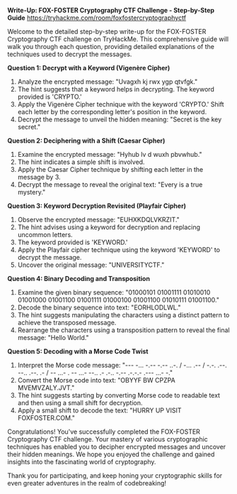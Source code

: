 **Write-Up: FOX-FOSTER Cryptography CTF Challenge - Step-by-Step Guide**
https://tryhackme.com/room/foxfostercryptographyctf

Welcome to the detailed step-by-step write-up for the FOX-FOSTER Cryptography CTF challenge on TryHackMe. This comprehensive guide will walk you through each question, providing detailed explanations of the techniques used to decrypt the messages.

**Question 1: Decrypt with a Keyword (Vigenère Cipher)**

1. Analyze the encrypted message: "Uvagxh kj rwx ygp qtvfgk."
2. The hint suggests that a keyword helps in decrypting. The keyword provided is 'CRYPTO.'
3. Apply the Vigenère Cipher technique with the keyword 'CRYPTO.' Shift each letter by the corresponding letter's position in the keyword.
4. Decrypt the message to unveil the hidden meaning: "Secret is the key secret."

**Question 2: Deciphering with a Shift (Caesar Cipher)**

1. Examine the encrypted message: "Hyhub lv d wuxh pbvwhub."
2. The hint indicates a simple shift is involved.
3. Apply the Caesar Cipher technique by shifting each letter in the message by 3.
4. Decrypt the message to reveal the original text: "Every is a true mystery."

**Question 3: Keyword Decryption Revisited (Playfair Cipher)**

1. Observe the encrypted message: "EUHXKDQLVKRZIT."
2. The hint advises using a keyword for decryption and replacing uncommon letters.
3. The keyword provided is 'KEYWORD.'
4. Apply the Playfair cipher technique using the keyword 'KEYWORD' to decrypt the message.
5. Uncover the original message: "UNIVERSITYCTF."

**Question 4: Binary Decoding and Transposition**

1. Examine the given binary sequence: "01000101 01001111 01010010 01001000 01001100 01001111 01000100 01001100 01010111 01001100."
2. Decode the binary sequence into text: "EORHLODLWL."
3. The hint suggests manipulating the characters using a distinct pattern to achieve the transposed message.
4. Rearrange the characters using a transposition pattern to reveal the final message: "Hello World."

**Question 5: Decoding with a Morse Code Twist**

1. Interpret the Morse code message: "--- -... -.-- -.-- ..-. / -... .-- / -.-. .--. --.. .--. .- / -- ...- . -- ...- --.. .- .-.. -.-- .-.-.- .--- ...- -."
2. Convert the Morse code into text: "OBYYF BW CPZPA MVEMVZALY.JVT."
3. The hint suggests starting by converting Morse code to readable text and then using a small shift for decryption.
4. Apply a small shift to decode the text: "HURRY UP VISIT FOXFOSTER.COM."

Congratulations! You've successfully completed the FOX-FOSTER Cryptography CTF challenge. Your mastery of various cryptographic techniques has enabled you to decipher encrypted messages and uncover their hidden meanings. We hope you enjoyed the challenge and gained insights into the fascinating world of cryptography.

Thank you for participating, and keep honing your cryptographic skills for even greater adventures in the realm of codebreaking!

